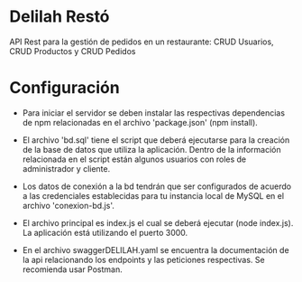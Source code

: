 # Delilah Restó

API Rest para la gestión de pedidos en un restaurante: CRUD Usuarios, CRUD Productos y CRUD Pedidos

# Configuración

- Para iniciar el servidor se deben instalar las respectivas dependencias de npm relacionadas en el archivo 'package.json' (npm install).

- El archivo 'bd.sql' tiene el script que deberá ejecutarse para la creación de la base de datos que utiliza la aplicación. Dentro de la información relacionada en el script están algunos usuarios con roles de administrador y cliente.

- Los datos de conexión a la bd tendrán que ser configurados de acuerdo a las credenciales establecidas para tu instancia local de MySQL en el archivo 'conexion-bd.js'.

- El archivo principal es index.js el cual se deberá ejecutar (node index.js). La aplicación está utilizando el puerto 3000.

- En el archivo swaggerDELILAH.yaml se encuentra la documentación de la api relacionando los endpoints y las peticiones respectivas. Se recomienda usar Postman.
